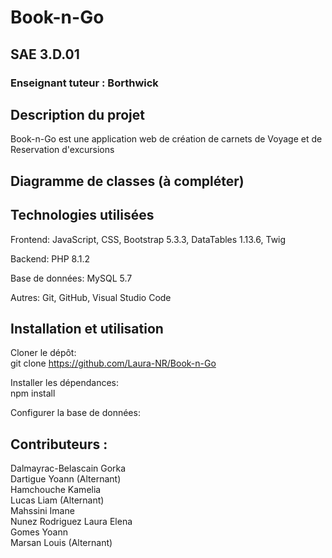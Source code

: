 # Book-n-Go

## SAE 3.D.01

### Enseignant tuteur : Borthwick

## Description du projet

Book-n-Go est une application web de création de carnets de Voyage et de Reservation d'excursions

## Diagramme de classes (à compléter)


## Technologies utilisées

Frontend: JavaScript, CSS, Bootstrap 5.3.3, DataTables 1.13.6, Twig 

Backend: PHP 8.1.2

Base de données: MySQL 5.7

Autres: Git, GitHub, Visual Studio Code

## Installation et utilisation

Cloner le dépôt:\
git clone https://github.com/Laura-NR/Book-n-Go

Installer les dépendances:\
npm install

Configurer la base de données:

## Contributeurs :
Dalmayrac-Belascain Gorka\
Dartigue Yoann (Alternant)\
Hamchouche Kamelia\
Lucas Liam (Alternant)\
Mahssini Imane\
Nunez Rodriguez Laura Elena\
Gomes Yoann\
Marsan Louis (Alternant)
